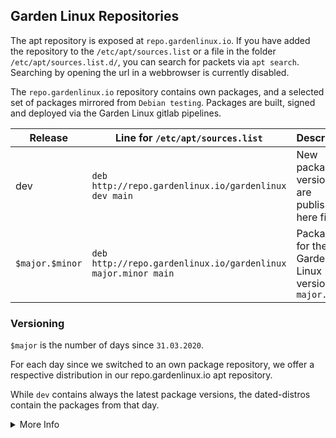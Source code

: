 ## Garden Linux Repositories

The apt repository is exposed at `repo.gardenlinux.io`.
If you have added the repository to the `/etc/apt/sources.list` or a file in the folder `/etc/apt/sources.list.d/`,
you can search for packets via `apt search`. Searching by opening the url in a webbrowser is currently disabled.

The `repo.gardenlinux.io` repository contains own packages, and a selected set of packages mirrored from `Debian testing`.
Packages are built, signed and deployed via the Garden Linux gitlab pipelines.


| Release  | Line for `/etc/apt/sources.list`  | Description  |
|---|---|---|
| dev  | `deb http://repo.gardenlinux.io/gardenlinux dev main`  | New package versions are publishes here first. |
| `$major.$minor` | `deb http://repo.gardenlinux.io/gardenlinux major.minor main` | Packages for the the Garden Linux version `major.minor`  |


### Versioning
`$major` is the number of days since `31.03.2020`.

For each day since we switched to an own package repository, 
we offer a respective distribution in our repo.gardenlinux.io apt repository.

While `dev` contains always the latest package versions, 
the dated-distros contain the packages from that day.


<details>
  <summary>More Info</summary>
  
Try running [bin/garden-version](../../bin/garden-version), to get the $days_since_garden_linux_release value:
  ```
# ./bin/garden-version
    dev

# ./bin/garden-version --major
    730

# ./bin/garden-version --minor
    0
  ```
- --major prints the number of days after release and is the main version number of Garden Linux.
- --minor is mainly for security updates for older major versions.

The Source Line for this example should look like:

    deb http://repo.gardenlinux.io/gardenlinux 730.0 main
	

</details>



